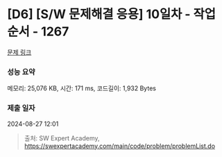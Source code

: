 # [D6] [S/W 문제해결 응용] 10일차 - 작업순서 - 1267 

[문제 링크](https://swexpertacademy.com/main/code/problem/problemDetail.do?contestProbId=AV18TrIqIwUCFAZN) 

### 성능 요약

메모리: 25,076 KB, 시간: 171 ms, 코드길이: 1,932 Bytes

### 제출 일자

2024-08-27 12:01



> 출처: SW Expert Academy, https://swexpertacademy.com/main/code/problem/problemList.do